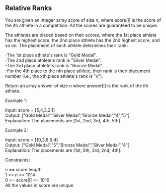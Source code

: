 ## Relative Ranks

You are given an integer array score of size n, where score[i] is the score of the ith athlete in a competition. All the scores are guaranteed to be unique.

The athletes are placed based on their scores, where the 1st place athlete has the highest score, the 2nd place athlete has the 2nd highest score, and so on. The placement of each athlete determines their rank:

-The 1st place athlete's rank is "Gold Medal".<br>
-The 2nd place athlete's rank is "Silver Medal".<br>
-The 3rd place athlete's rank is "Bronze Medal".<br>
-For the 4th place to the nth place athlete, their rank is their placement number (i.e., the xth place athlete's rank is "x").<br>

Return an array answer of size n where answer[i] is the rank of the ith athlete.

 
Example 1:

Input: score = [5,4,3,2,1] <br>
Output: ["Gold Medal","Silver Medal","Bronze Medal","4","5"] <br>
Explanation: The placements are [1st, 2nd, 3rd, 4th, 5th].<br>

Example 2:

Input: score = [10,3,8,9,4]<br>
Output: ["Gold Medal","5","Bronze Medal","Silver Medal","4"]<br>
Explanation: The placements are [1st, 5th, 3rd, 2nd, 4th].<br>

Constraints:

n == score.length<br>
1 <= n <= 10^4<br>
0 <= score[i] <= 10^6<br>
All the values in score are unique.
